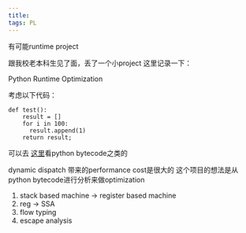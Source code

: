 ```yaml
---
title: 
tags: PL
---
```


有可能runtime project

<!--more-->

跟我校老本科生见了面，丢了一个小project 这里记录一下：

Python Runtime Optimization

考虑以下代码：

```
def test():
    result = []
    for i in 100:
      result.append(1)
    return result;
```

可以去 [这里](https://trycinder.com/)看python bytecode之类的

dynamic dispatch 带来的performance cost是很大的
这个项目的想法是从python bytecode进行分析来做optimization

1) stack based machine -> register based machine  
2) reg -> SSA  
3) flow typing  
4) escape analysis  
